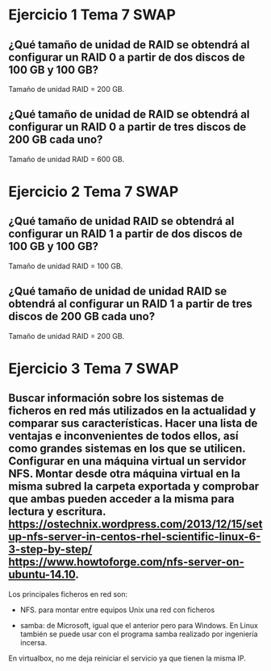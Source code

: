 # Ejercicio 1 Tema 7 SWAP
## ¿Qué tamaño de unidad de RAID se obtendrá al configurar un RAID 0 a partir de dos discos de 100 GB y 100 GB? 

Tamaño de unidad RAID = 200 GB.


## ¿Qué tamaño de unidad de RAID se obtendrá al configurar un RAID 0 a partir de tres discos de 200 GB cada uno? 

Tamaño de unidad RAID = 600 GB.


# Ejercicio 2 Tema 7 SWAP
## ¿Qué tamaño de unidad RAID se obtendrá al configurar un RAID 1 a partir de dos discos de 100 GB y 100 GB? 

Tamaño de unidad RAID = 100 GB.

## ¿Qué tamaño de unidad de unidad RAID se obtendrá al configurar un RAID 1 a partir de tres discos de 200 GB cada uno? 

Tamaño de unidad RAID = 200 GB.


# Ejercicio 3 Tema 7 SWAP
## Buscar información sobre los sistemas de ficheros en red más utilizados en la actualidad y comparar sus características. Hacer una lista de ventajas e inconvenientes de todos ellos, así como grandes sistemas en los que se utilicen. Configurar en una máquina virtual un servidor NFS. Montar desde otra máquina virtual en la misma subred la carpeta exportada y comprobar que ambas pueden acceder a la misma para lectura y escritura. https://ostechnix.wordpress.com/2013/12/15/setup-nfs-server-in-centos-rhel-scientific-linux-6-3-step-by-step/ https://www.howtoforge.com/nfs-server-on-ubuntu-14.10.

Los principales ficheros en red son:

- NFS. para montar entre equipos Unix una red con ficheros

- samba: de Microsoft, igual que el anterior pero para Windows. En Linux también se puede usar con el programa samba realizado por ingeniería incersa.

En virtualbox, no me deja reiniciar el servicio ya que tienen la misma IP.





